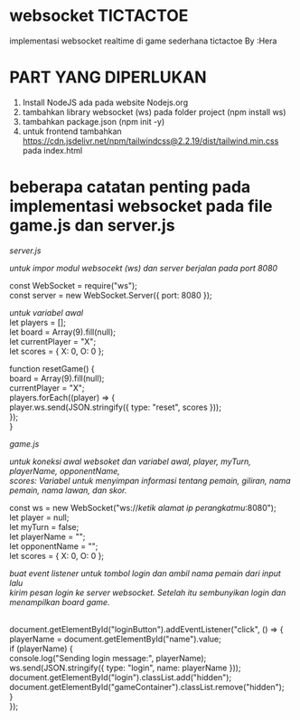 # websocket TICTACTOE
implementasi websocket realtime di game sederhana tictactoe
By :Hera

# PART YANG DIPERLUKAN
1. Install NodeJS ada pada website Nodejs.org
2. tambahkan library websocket (ws) pada folder project (npm install ws)
3. tambahkan package.json (npm init -y)
4. untuk frontend tambahkan <https://cdn.jsdelivr.net/npm/tailwindcss@2.2.19/dist/tailwind.min.css> pada index.html

# beberapa catatan penting pada implementasi websocket pada file game.js dan server.js

*server.js*

*untuk impor modul websocekt (ws) dan server berjalan pada port 8080*<br>

const WebSocket = require("ws");<br>
const server = new WebSocket.Server({ port: 8080 });<br>

*untuk variabel awal*<br>
let players = [];<br>
let board = Array(9).fill(null);<br>
let currentPlayer = "X";<br>
let scores = { X: 0, O: 0 };<br>

function resetGame() {<br>
  board = Array(9).fill(null);<br>
  currentPlayer = "X";<br>
  players.forEach((player) => {<br>
    player.ws.send(JSON.stringify({ type: "reset", scores }));<br>
  });<br>
}<br>

*game.js*<br>

*untuk koneksi awal websoket dan variabel awal, player, myTurn, playerName, opponentName, <br>
scores: Variabel untuk menyimpan informasi tentang pemain, giliran, nama pemain, nama lawan, dan skor.*<br>

const ws = new WebSocket("ws://*ketik alamat ip perangkatmu*:8080");<br>
let player = null;<br>
let myTurn = false;<br>
let playerName = "";<br>
let opponentName = "";<br>
let scores = { X: 0, O: 0 };<br>

*buat event listener untuk tombol login dan ambil nama pemain dari input lalu<br>
kirim pesan login ke server websocket. Setelah itu sembunyikan login dan menampilkan board game.<br>*

<br>
document.getElementById("loginButton").addEventListener("click", () => {<br>
  playerName = document.getElementById("name").value;<br>
  if (playerName) {<br>
    console.log("Sending login message:", playerName);<br>
    ws.send(JSON.stringify({ type: "login", name: playerName }));<br>
    document.getElementById("login").classList.add("hidden");<br>
    document.getElementById("gameContainer").classList.remove("hidden");<br>
  }<br>
});<br>




